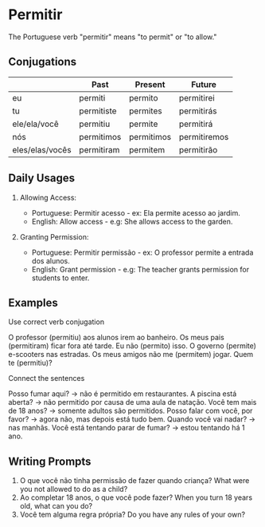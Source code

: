 # Permitir

The Portuguese verb "permitir" means "to permit" or "to allow."

## Conjugations

|                 | Past       | Present    | Future       |
| --------------- | ---------- | ---------- | ------------ |
| eu              | permiti    | permito    | permitirei   |
| tu              | permitiste | permites   | permitirás   |
| ele/ela/você    | permitiu   | permite    | permitirá    |
| nós             | permitimos | permitimos | permitiremos |
| eles/elas/vocês | permitiram | permitem   | permitirão   |

## Daily Usages

1. Allowing Access:

   - Portuguese: Permitir acesso - ex: Ela permite acesso ao jardim.
   - English: Allow access - e.g: She allows access to the garden.

2. Granting Permission:

   - Portuguese: Permitir permissão - ex: O professor permite a entrada dos alunos.
   - English: Grant permission - e.g: The teacher grants permission for students to enter.

## Examples

Use correct verb conjugation

O professor (permitiu) aos alunos irem ao banheiro.
Os meus pais (permitiram) ficar fora até tarde.
Eu não (permito) isso.
O governo (permite) e-scooters nas estradas.
Os meus amigos não me (permitem) jogar.
Quem te (permitiu)?

Connect the sentences

Posso fumar aqui? -> não é permitido em restaurantes.
A piscina está aberta? -> não permitido por causa de uma aula de natação.
Você tem mais de 18 anos? -> somente adultos são permitidos.
Posso falar com você, por favor? -> agora não, mas depois está tudo bem.
Quando você vai nadar? -> nas manhãs.
Você está tentando parar de fumar? -> estou tentando há 1 ano.

## Writing Prompts

1. O que você não tinha permissão de fazer quando criança? What were you not allowed to do as a child?
2. Ao completar 18 anos, o que você pode fazer? When you turn 18 years old, what can you do?
3. Você tem alguma regra própria? Do you have any rules of your own?
